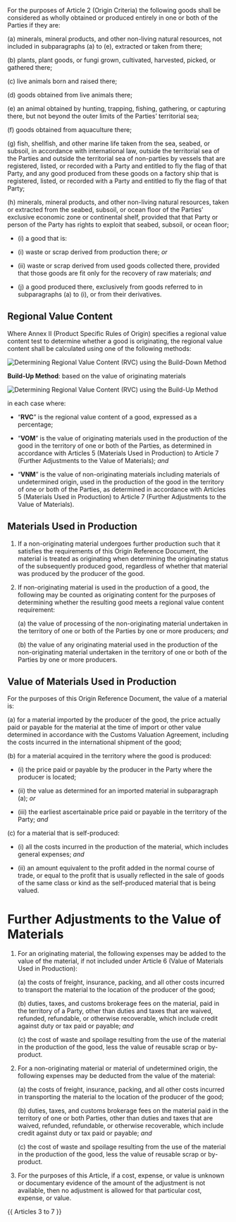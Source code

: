 For the purposes of Article 2 (Origin Criteria) the following goods shall be considered as wholly obtained or produced entirely in one or both of the Parties if they are: 

(a)  minerals, mineral products, and other non-living natural resources, not included in subparagraphs (a) to (e), extracted or taken from there; 

(b)  plants, plant goods, or fungi grown, cultivated, harvested, picked, or gathered there; 

(c) live animals born and raised there; 

(d) goods obtained from live animals there; 

(e) an animal obtained by hunting, trapping, fishing, gathering, or capturing there, but not beyond the outer limits of the Parties’ territorial sea; 

(f) goods obtained from aquaculture there; 

(g) fish, shellfish, and other marine life taken from the sea, seabed, or subsoil, in accordance with international law, outside the territorial sea of the Parties and outside the territorial sea of non-parties by vessels that are registered, listed, or recorded with a Party and entitled to fly the flag of that Party, and any good produced from these goods on a factory ship that is registered, listed, or recorded with a Party and entitled to fly the flag of that Party;

(h) minerals, mineral products, and other non-living natural resources, taken or extracted from the seabed, subsoil, or ocean floor of the Parties’ exclusive economic zone or continental shelf, provided that that Party or person of the Party has rights to exploit that seabed, subsoil, or ocean floor; 

- (i) a good that is: 

- (i) waste or scrap derived from production there; *or*

- (ii) waste or scrap derived from used goods collected there, provided that those goods are fit only for the recovery of raw materials; *and*

- (j) a good produced there, exclusively from goods referred to in subparagraphs (a) to (i), or from their derivatives.

## Regional Value Content

Where Annex II (Product Specific Rules of Origin) specifies a regional value content test to determine whether a good is originating, the regional value content shall be calculated using one of the following methods:

![Determining Regional Value Content (RVC) using the Build-Down Method](/public/images/roo/rvc/rvc_build_down.png)

**Build-Up Method**: based on the value of originating materials

![Determining Regional Value Content (RVC) using the Build-Up Method](/public/images/roo/rvc/rvc_build_up.png)

in each case where:

- “**RVC**” is the regional value content of a good, expressed as a percentage; 

- “**VOM**” is the value of originating materials used in the production of the good in the territory of one or both of the Parties, as determined in accordance with Articles 5 (Materials Used in Production) to Article 7 (Further Adjustments to the Value of Materials); *and*

- “**VNM**” is the value of non-originating materials including materials of undetermined origin, used in the production of the good in the territory of one or both of the Parties, as determined in accordance with Articles 5 (Materials Used in Production) to Article 7 (Further Adjustments to the Value of Materials).

## Materials Used in Production

1. If a non-originating material undergoes further production such that it satisfies the requirements of this Origin Reference Document, the material is treated as originating when determining the originating status of the subsequently produced good, regardless of whether that material was produced by the producer of the good. 

2.  If non-originating material is used in the production of a good, the following may be counted as originating content for the purposes of determining whether the resulting good meets a regional value content requirement:

    (a) the value of processing of the non-originating material undertaken in the territory of one or both of the Parties by one or more producers; *and*

    (b) the value of any originating material used in the production of the non-originating material undertaken in the territory of one or both of the Parties by one or more producers.

## Value of Materials Used in Production

For the purposes of this Origin Reference Document, the value of a material is:

(a) for a material imported by the producer of the good, the price actually paid or payable for the material at the time of import or other value determined in accordance with the Customs Valuation Agreement, including the costs incurred in the international shipment of the good;

(b) for a material acquired in the territory where the good is produced: 

- (i) the price paid or payable by the producer in the Party where the producer is located; 

- (ii) the value as determined for an imported material in subparagraph (a); *or*

- (iii) the earliest ascertainable price paid or payable in the territory of the Party; *and*
    
(c) for a material that is self-produced: 

- (i) all the costs incurred in the production of the material, which includes general expenses; *and* 

- (ii) an amount equivalent to the profit added in the normal course of trade, or equal to the profit that is usually reflected in the sale of goods of the same class or kind as the self-produced material that is being valued.

# Further Adjustments to the Value of Materials

1. For an originating material, the following expenses may be added to the value of the material, if not included under Article 6 (Value of Materials Used in Production):

    (a) the costs of freight, insurance, packing, and all other costs incurred to transport the material to the location of the producer of the good;

    (b) duties, taxes, and customs brokerage fees on the material, paid in the territory of a Party, other than duties and taxes that are waived, refunded, refundable, or otherwise recoverable, which include credit against duty or tax paid or payable; *and*
    
    (c) the cost of waste and spoilage resulting from the use of the material in the production of the good, less the value of reusable scrap or by-product. 

2. For a non-originating material or material of undetermined origin, the following expenses may be deducted from the value of the material:

    (a) the costs of freight, insurance, packing, and all other costs incurred in transporting the material to the location of the producer of the good; 

    (b) duties, taxes, and customs brokerage fees on the material paid in the territory of one or both Parties, other than duties and taxes that are waived, refunded, refundable, or otherwise recoverable, which include credit against duty or tax paid or payable; *and* 

    (c) the cost of waste and spoilage resulting from the use of the material in the production of the good, less the value of reusable scrap or by-product. 

3. For the purposes of this Article, if a cost, expense, or value is unknown or documentary evidence of the amount of the adjustment is not available, then no adjustment is allowed for that particular cost, expense, or value.

{{ Articles 3 to 7 }}
